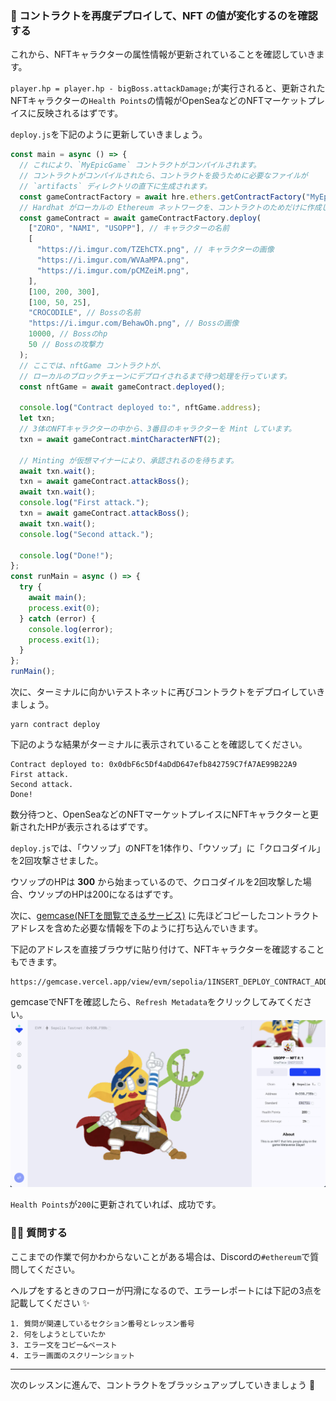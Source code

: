 ### 👻 コントラクトを再度デプロイして、NFT の値が変化するのを確認する

これから、NFTキャラクターの属性情報が更新されていることを確認していきます。

`player.hp = player.hp - bigBoss.attackDamage;`が実行されると、更新されたNFTキャラクターの`Health Points`の情報がOpenSeaなどのNFTマーケットプレイスに反映されるはずです。

`deploy.js`を下記のように更新していきましょう。

```javascript
const main = async () => {
  // これにより、`MyEpicGame` コントラクトがコンパイルされます。
  // コントラクトがコンパイルされたら、コントラクトを扱うために必要なファイルが
  // `artifacts` ディレクトリの直下に生成されます。
  const gameContractFactory = await hre.ethers.getContractFactory("MyEpicGame");
  // Hardhat がローカルの Ethereum ネットワークを、コントラクトのためだけに作成します。
  const gameContract = await gameContractFactory.deploy(
    ["ZORO", "NAMI", "USOPP"], // キャラクターの名前
    [
      "https://i.imgur.com/TZEhCTX.png", // キャラクターの画像
      "https://i.imgur.com/WVAaMPA.png",
      "https://i.imgur.com/pCMZeiM.png",
    ],
    [100, 200, 300],
    [100, 50, 25],
    "CROCODILE", // Bossの名前
    "https://i.imgur.com/BehawOh.png", // Bossの画像
    10000, // Bossのhp
    50 // Bossの攻撃力
  );
  // ここでは、nftGame コントラクトが、
  // ローカルのブロックチェーンにデプロイされるまで待つ処理を行っています。
  const nftGame = await gameContract.deployed();

  console.log("Contract deployed to:", nftGame.address);
  let txn;
  // 3体のNFTキャラクターの中から、3番目のキャラクターを Mint しています。
  txn = await gameContract.mintCharacterNFT(2);

  // Minting が仮想マイナーにより、承認されるのを待ちます。
  await txn.wait();
  txn = await gameContract.attackBoss();
  await txn.wait();
  console.log("First attack.");
  txn = await gameContract.attackBoss();
  await txn.wait();
  console.log("Second attack.");

  console.log("Done!");
};
const runMain = async () => {
  try {
    await main();
    process.exit(0);
  } catch (error) {
    console.log(error);
    process.exit(1);
  }
};
runMain();
```

次に、ターミナルに向かいテストネットに再びコントラクトをデプロイしていきましょう。

```
yarn contract deploy
```

下記のような結果がターミナルに表示されていることを確認してください。

```plaintext
Contract deployed to: 0x0dbF6c5Df4aDdD647efb842759C7fA7AE99B22A9
First attack.
Second attack.
Done!
```

数分待つと、OpenSeaなどのNFTマーケットプレイスにNFTキャラクターと更新されたHPが表示されるはずです。

`deploy.js`では、「ウソップ」のNFTを1体作り、「ウソップ」に「クロコダイル」を2回攻撃させました。

ウソップのHPは **300** から始まっているので、クロコダイルを2回攻撃した場合、ウソップのHPは200になるはずです。

次に、[gemcase(NFTを閲覧できるサービス)](https://gemcase.vercel.app/) に先ほどコピーしたコントラクトアドレスを含めた必要な情報を下のように打ち込んでいきます。

下記のアドレスを直接ブラウザに貼り付けて、NFTキャラクターを確認することもできます。

```
https://gemcase.vercel.app/view/evm/sepolia/1INSERT_DEPLOY_CONTRACT_ADDRESS_HERE:INSERT_TOKEN_ID_HERE/1
```

gemcaseでNFTを確認したら、`Refresh Metadata`をクリックしてみてください。
![](./../../img/section-2/2_2_1.png)

`Health Points`が`200`に更新されていれば、成功です。


### 🙋‍♂️ 質問する

ここまでの作業で何かわからないことがある場合は、Discordの`#ethereum`で質問してください。

ヘルプをするときのフローが円滑になるので、エラーレポートには下記の3点を記載してください ✨

```
1. 質問が関連しているセクション番号とレッスン番号
2. 何をしようとしていたか
3. エラー文をコピー&ペースト
4. エラー画面のスクリーンショット
```

---

次のレッスンに進んで、コントラクトをブラッシュアップしていきましょう 🎉
